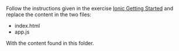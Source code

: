 Follow the instructions given in the exercise [Ionic Getting Started](https://docs.google.com/document/d/1G8o48OU7IFxDW7guZJbciNylUKXQlAfb2LkyWfCmb9o/edit?usp=sharing)
and replace the content in the two files:

- index.html
- app.js

With the content found in this folder.
